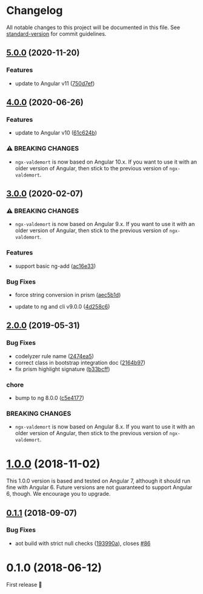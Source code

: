 # Changelog

All notable changes to this project will be documented in this file. See [standard-version](https://github.com/conventional-changelog/standard-version) for commit guidelines.

## [5.0.0](https://github.com/Ninja-Squad/ngx-valdemort/compare/v4.0.0...v5.0.0) (2020-11-20)


### Features

* update to Angular v11 ([750d7ef](https://github.com/Ninja-Squad/ngx-valdemort/commit/750d7ef24073c038ca3cc3f773c0fd159cc398af))

## [4.0.0](https://github.com/Ninja-Squad/ngx-valdemort/compare/v3.0.0...v4.0.0) (2020-06-26)


### Features

* update to Angular v10 ([61c624b](https://github.com/Ninja-Squad/ngx-valdemort/commit/61c624b722278e1e263056123204b42a4953eefd))


### ⚠ BREAKING CHANGES

* `ngx-valdemort` is now based on Angular 10.x. If you want to use it with an older version of Angular, then stick to the previous version of `ngx-valdemort`.

## [3.0.0](https://github.com/Ninja-Squad/ngx-valdemort/compare/v2.0.0...v3.0.0) (2020-02-07)


### ⚠ BREAKING CHANGES

* `ngx-valdemort` is now based on Angular 9.x. If you want to use it with an older version of Angular, then stick to the previous version of `ngx-valdemort`.

### Features

* support basic ng-add ([ac16e33](https://github.com/Ninja-Squad/ngx-valdemort/commit/ac16e33c26cb423b3dc2f7b324ad147112d229d9))


### Bug Fixes

* force string conversion in prism ([aec5b1d](https://github.com/Ninja-Squad/ngx-valdemort/commit/aec5b1de7dbeaab20ed018266e8a7f323001fc29))


* update to ng and cli v9.0.0 ([4d258c6](https://github.com/Ninja-Squad/ngx-valdemort/commit/4d258c6c32a81da64c86e08af841a9c1a42ab247))

## [2.0.0](https://github.com/Ninja-Squad/ngx-valdemort/compare/v1.0.0...v2.0.0) (2019-05-31)


### Bug Fixes

* codelyzer rule name ([2474ea5](https://github.com/Ninja-Squad/ngx-valdemort/commit/2474ea5))
* correct class in bootstrap integration doc ([2164b97](https://github.com/Ninja-Squad/ngx-valdemort/commit/2164b97))
* fix prism highlight signature ([b33bcff](https://github.com/Ninja-Squad/ngx-valdemort/commit/b33bcff))


### chore

* bump to ng 8.0.0 ([c5e4177](https://github.com/Ninja-Squad/ngx-valdemort/commit/c5e4177))


### BREAKING CHANGES

* `ngx-valdemort` is now based on Angular 8.x. If you want to use it with an older version of Angular, then stick to the previous version of `ngx-valdemort`.



<a name="1.0.0"></a>
# [1.0.0](https://github.com/Ninja-Squad/ngx-valdemort/compare/v0.1.1...v1.0.0) (2018-11-02)


This 1.0.0 version is based and tested on Angular 7, although it should run fine with Angular 6.
Future versions are not guaranteed to support Angular 6, though. We encourage you to upgrade.


<a name="0.1.1"></a>
## [0.1.1](https://github.com/Ninja-Squad/ngx-valdemort/compare/v0.1.0...v0.1.1) (2018-09-07)


### Bug Fixes

* aot build with strict null checks ([193990a](https://github.com/Ninja-Squad/ngx-valdemort/commit/193990a)), closes [#86](https://github.com/Ninja-Squad/ngx-valdemort/issues/86)


<a name="0.1.0"></a>
# 0.1.0 (2018-06-12)

First release :champagne:
